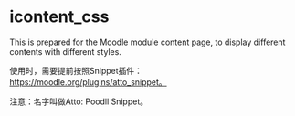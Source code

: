# icontent_css

This is prepared for the Moodle module content page, to display different contents with different styles. 

使用时，需要提前按照Snippet插件：https://moodle.org/plugins/atto_snippet。

注意：名字叫做Atto: Poodll Snippet。
